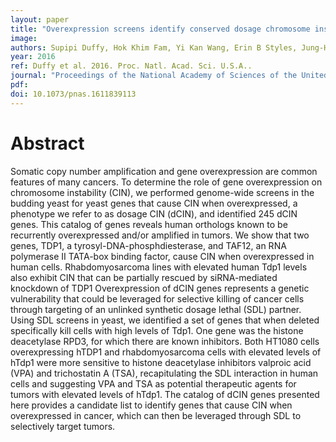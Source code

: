 ```yaml
---
layout: paper
title: "Overexpression screens identify conserved dosage chromosome instability genes in yeast and human cancer."
image: 
authors: Supipi Duffy, Hok Khim Fam, Yi Kan Wang, Erin B Styles, Jung-Hyun Kim, J Sidney Ang, Tejomayee Singh, Vladimir Larionov, Sohrab P Shah, Brenda Andrews, Cornelius F Boerkoel, Philip Hieter
year: 2016
ref: Duffy et al. 2016. Proc. Natl. Acad. Sci. U.S.A..
journal: "Proceedings of the National Academy of Sciences of the United States of America <b>113</b>, 9967-76"
pdf: 
doi: 10.1073/pnas.1611839113
---
```


# Abstract

Somatic copy number amplification and gene overexpression are common features of many cancers. To determine the role of gene overexpression on chromosome instability (CIN), we performed genome-wide screens in the budding yeast for yeast genes that cause CIN when overexpressed, a phenotype we refer to as dosage CIN (dCIN), and identified 245 dCIN genes. This catalog of genes reveals human orthologs known to be recurrently overexpressed and/or amplified in tumors. We show that two genes, TDP1, a tyrosyl-DNA-phosphdiesterase, and TAF12, an RNA polymerase II TATA-box binding factor, cause CIN when overexpressed in human cells. Rhabdomyosarcoma lines with elevated human Tdp1 levels also exhibit CIN that can be partially rescued by siRNA-mediated knockdown of TDP1 Overexpression of dCIN genes represents a genetic vulnerability that could be leveraged for selective killing of cancer cells through targeting of an unlinked synthetic dosage lethal (SDL) partner. Using SDL screens in yeast, we identified a set of genes that when deleted specifically kill cells with high levels of Tdp1. One gene was the histone deacetylase RPD3, for which there are known inhibitors. Both HT1080 cells overexpressing hTDP1 and rhabdomyosarcoma cells with elevated levels of hTdp1 were more sensitive to histone deacetylase inhibitors valproic acid (VPA) and trichostatin A (TSA), recapitulating the SDL interaction in human cells and suggesting VPA and TSA as potential therapeutic agents for tumors with elevated levels of hTdp1. The catalog of dCIN genes presented here provides a candidate list to identify genes that cause CIN when overexpressed in cancer, which can then be leveraged through SDL to selectively target tumors.

